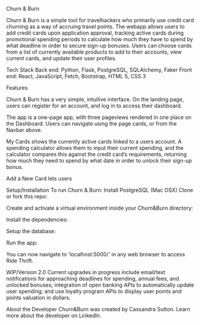 Churn & Burn

Churn & Burn is a simple tool for travelhackers who primarily use credit card churning as a way of accruing travel points. The webapp allows users to add credit cards upon application approval, tracking active cards during promotional spending periods to calculate how much they have to spend by what deadline in order to secure sign-up bonuses. Users can choose cards from a list of currently available products to add to their accounts, view current cards, and update their user profiles. 


Tech Stack
Back end: Python, Flask, PostgreSQL, SQLAlchemy, Faker
Front end: React, JavaScript, Fetch, Bootstrap, HTML 5, CSS 3

Features

Churn & Burn has a very simple, intuitive interface. On the landing page, users can register for an account, and log in to access their dashboard.


The app is a one-page app, with three pageviews rendered in one place on the Dashboard. Users can navigate using the page cards, or from the Navbar above.

My Cards shows the currently active cards linked to a users account. A spending calculator allows them to input their current spending, and the calculator compares this against the credit card’s requirements, returning how much they need to spend by what date in order to unlock their sign-up bonus. 

Add a New Card lets users 




Setup/Installation
To run Churn & Burn:
Install PostgreSQL (Mac OSX)
Clone or fork this repo:
 
Create and activate a virtual environment inside your Churn&Burn directory:
 
Install the dependencies:
 
Setup the database:
 
Run the app:
 
You can now navigate to 'localhost:5000/' in any web browser to access Ride Thrift.






WIP/Version 2.0
Current upgrades in progress include email/text notifications for approaching deadlines for spending, annual fees, and unlocked bonuses; integration of open banking APIs to automatically update user spending; and use loyalty program APIs to display user points and points valuation in dollars.

About the Developer
Churn&Burn was created by Cassandra Sutton. Learn more about the developer on LinkedIn.
